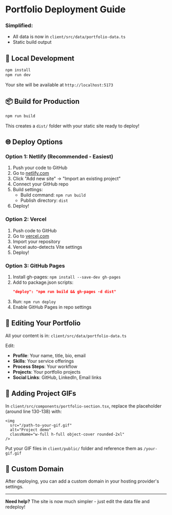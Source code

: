 # Portfolio Deployment Guide


### Simplified:
- All data is now in `client/src/data/portfolio-data.ts`
- Static build output

## 🚀 Local Development

```bash
npm install
npm run dev
```

Your site will be available at `http://localhost:5173`

## 📦 Build for Production

```bash
npm run build
```

This creates a `dist/` folder with your static site ready to deploy!

## 🌐 Deploy Options

### Option 1: Netlify (Recommended - Easiest)
1. Push your code to GitHub
2. Go to [netlify.com](https://netlify.com)
3. Click "Add new site" → "Import an existing project"
4. Connect your GitHub repo
5. Build settings:
   - Build command: `npm run build`
   - Publish directory: `dist`
6. Deploy!

### Option 2: Vercel
1. Push code to GitHub
2. Go to [vercel.com](https://vercel.com)
3. Import your repository
4. Vercel auto-detects Vite settings
5. Deploy!

### Option 3: GitHub Pages
1. Install gh-pages: `npm install --save-dev gh-pages`
2. Add to package.json scripts:
   ```json
   "deploy": "npm run build && gh-pages -d dist"
   ```
3. Run: `npm run deploy`
4. Enable GitHub Pages in repo settings

## 📝 Editing Your Portfolio

All your content is in: `client/src/data/portfolio-data.ts`

Edit:
- **Profile**: Your name, title, bio, email
- **Skills**: Your service offerings
- **Process Steps**: Your workflow
- **Projects**: Your portfolio projects
- **Social Links**: GitHub, LinkedIn, Email links

## 🎨 Adding Project GIFs

In `client/src/components/portfolio-section.tsx`, replace the placeholder (around line 130-138) with:

```tsx
<img 
  src="/path-to-your-gif.gif" 
  alt="Project demo" 
  className="w-full h-full object-cover rounded-2xl" 
/>
```

Put your GIF files in `client/public/` folder and reference them as `/your-gif.gif`

## 🔧 Custom Domain

After deploying, you can add a custom domain in your hosting provider's settings.

---

**Need help?** The site is now much simpler - just edit the data file and redeploy!

